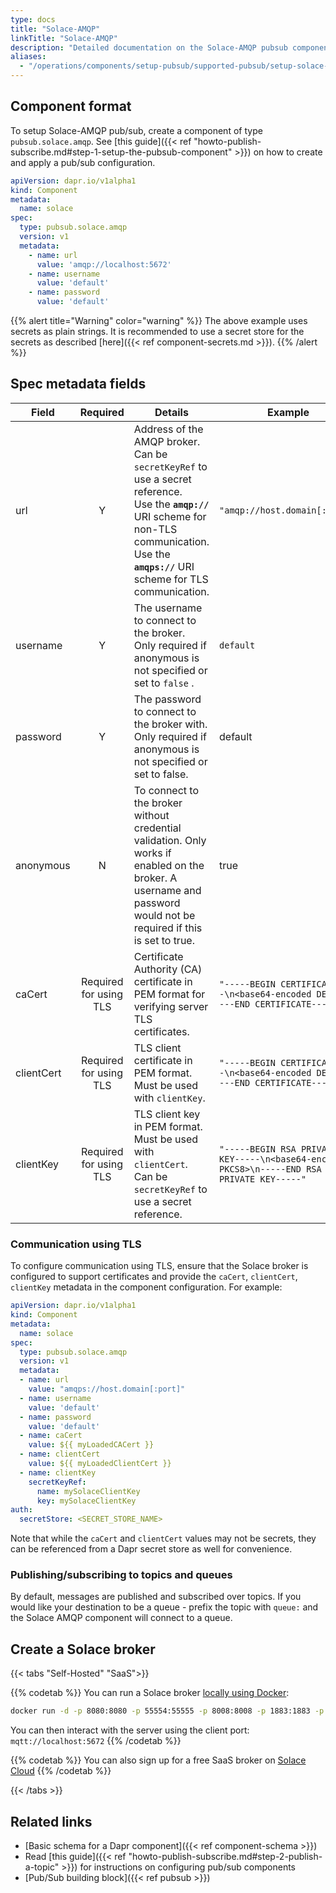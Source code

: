 ```yaml
---
type: docs
title: "Solace-AMQP"
linkTitle: "Solace-AMQP"
description: "Detailed documentation on the Solace-AMQP pubsub component"
aliases:
  - "/operations/components/setup-pubsub/supported-pubsub/setup-solace-amqp/"
---
```


## Component format

To setup Solace-AMQP pub/sub, create a component of type `pubsub.solace.amqp`. See [this guide]({{< ref "howto-publish-subscribe.md#step-1-setup-the-pubsub-component" >}}) on how to create and apply a pub/sub configuration.

```yaml
apiVersion: dapr.io/v1alpha1
kind: Component
metadata:
  name: solace
spec:
  type: pubsub.solace.amqp
  version: v1
  metadata:
    - name: url
      value: 'amqp://localhost:5672'
    - name: username
      value: 'default'
    - name: password
      value: 'default'
```

{{% alert title="Warning" color="warning" %}}
The above example uses secrets as plain strings. It is recommended to use a secret store for the secrets as described [here]({{< ref component-secrets.md >}}).
{{% /alert %}}

## Spec metadata fields

| Field              | Required | Details | Example |
|--------------------|:--------:|---------|---------|
| url    | Y  | Address of the AMQP broker. Can be `secretKeyRef` to use a secret reference. <br> Use the **`amqp://`** URI scheme for non-TLS communication. <br> Use the **`amqps://`** URI scheme for TLS communication. | `"amqp://host.domain[:port]"`
| username | Y | The username to connect to the broker. Only required if anonymous is not specified or set to `false` .| `default`
| password | Y | The password to connect to the broker with. Only required if anonymous is not specified or set to false. | default
| anonymous | N | To connect to the broker without credential validation. Only works if enabled on the broker. A username and password would not be required if this is set to true.| true
| caCert | Required for using TLS | Certificate Authority (CA) certificate in PEM format for verifying server TLS certificates. | `"-----BEGIN CERTIFICATE-----\n<base64-encoded DER>\n-----END CERTIFICATE-----"`
| clientCert  | Required for using TLS | TLS client certificate in PEM format. Must be used with `clientKey`. | `"-----BEGIN CERTIFICATE-----\n<base64-encoded DER>\n-----END CERTIFICATE-----"`
| clientKey | Required for using TLS | TLS client key in PEM format. Must be used with `clientCert`. Can be `secretKeyRef` to use a secret reference. | `"-----BEGIN RSA PRIVATE KEY-----\n<base64-encoded PKCS8>\n-----END RSA PRIVATE KEY-----"`

### Communication using TLS

To configure communication using TLS, ensure that the Solace broker  is configured to support certificates and provide the `caCert`, `clientCert`, `clientKey` metadata in the component configuration. For example:

```yaml
apiVersion: dapr.io/v1alpha1
kind: Component
metadata:
  name: solace
spec:
  type: pubsub.solace.amqp
  version: v1
  metadata:
  - name: url
    value: "amqps://host.domain[:port]"
  - name: username
    value: 'default'
  - name: password
    value: 'default'
  - name: caCert
    value: ${{ myLoadedCACert }}
  - name: clientCert
    value: ${{ myLoadedClientCert }}
  - name: clientKey
    secretKeyRef:
      name: mySolaceClientKey
      key: mySolaceClientKey
auth:
  secretStore: <SECRET_STORE_NAME>
```

Note that while the `caCert` and `clientCert` values may not be secrets, they can be referenced from a Dapr secret store as well for convenience.

### Publishing/subscribing to topics and queues

By default, messages are published and subscribed over topics. If you would like your destination to be a queue - prefix the topic with `queue:` and the Solace AMQP component will connect to a queue.

## Create a Solace broker

{{< tabs "Self-Hosted" "SaaS">}}

{{% codetab %}}
You can run a Solace broker [locally using Docker](https://hub.docker.com/r/solace/solace-pubsub-standard):

```bash
docker run -d -p 8080:8080 -p 55554:55555 -p 8008:8008 -p 1883:1883 -p 8000:8000 -p 5672:5672 -p 9000:9000 -p 2222:2222 --shm-size=2g --env username_admin_globalaccesslevel=admin --env username_admin_password=admin --name=solace solace/solace-pubsub-standard
```

You can then interact with the server using the client port: `mqtt://localhost:5672`
{{% /codetab %}}

{{% codetab %}}
You can also sign up for a free SaaS broker on [Solace Cloud](https://console.solace.cloud/login/new-account?product=event-streaming)
{{% /codetab %}}

{{< /tabs >}}

## Related links

- [Basic schema for a Dapr component]({{< ref component-schema >}})
- Read [this guide]({{< ref "howto-publish-subscribe.md#step-2-publish-a-topic" >}}) for instructions on configuring pub/sub components
- [Pub/Sub building block]({{< ref pubsub >}})